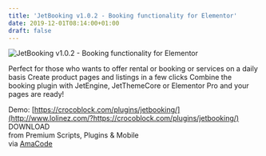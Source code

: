 ```yaml
---
title: 'JetBooking v1.0.2 - Booking functionality for Elementor'
date: 2019-12-01T08:14:00+01:00
draft: false
---
```


![JetBooking v1.0.2 - Booking functionality for Elementor](http://www.codelist.cc/uploads/posts/2019-09/1569172294_jetbooking.jpg "JetBooking v1.0.2 - Booking functionality for Elementor")  
  
Perfect for those who wants to offer rental or booking or services on a daily basis Create product pages and listings in a few clicks Сombine the booking plugin with JetEngine, JetThemeCore or Elementor Pro and your pages are ready!  
  
Demo: [https://crocoblock.com/plugins/jetbooking/](http://www.lolinez.com/?https://crocoblock.com/plugins/jetbooking/)  
DOWNLOAD  
from Premium Scripts, Plugins & Mobile  
via [AmaCode](https://amazcode.ooo)
